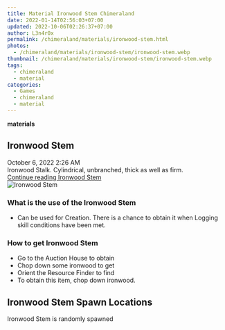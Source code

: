 ```yaml
---
title: Material Ironwood Stem Chimeraland
date: 2022-01-14T02:56:03+07:00
updated: 2022-10-06T02:26:37+07:00
author: L3n4r0x
permalink: /chimeraland/materials/ironwood-stem.html
photos:
  - /chimeraland/materials/ironwood-stem/ironwood-stem.webp
thumbnail: /chimeraland/materials/ironwood-stem/ironwood-stem.webp
tags:
  - chimeraland
  - material
categories:
  - Games
  - chimeraland
  - material
---
```


<section id="bootstrap-wrapper">
  <link
    rel="stylesheet"
    href="https://rawcdn.githack.com/dimaslanjaka/Web-Manajemen/870a349/css/bootstrap-5-3-0-alpha3-wrapper.css"
  />
  <div
    class="row g-0 border rounded overflow-hidden flex-md-row mb-4 shadow-sm position-relative"
  >
    <div class="col p-4 d-flex flex-column position-static">
      <strong class="d-inline-block mb-2 text-success">materials</strong>
      <h2 class="mb-0">Ironwood Stem</h2>
      <div class="mb-1 text-muted">October 6, 2022 2:26 AM</div>
      <div class="mb-2 border p-1">
        Ironwood Stalk. Cylindrical, unbranched, thick as well as firm.
      </div>
      <a
        href="/chimeraland/materials/ironwood-stem.html"
        class="stretched-link d-none text-primary"
        >Continue reading Ironwood Stem</a
      >
    </div>
    <div class="col-auto d-none d-lg-block">
      <img
        src="/chimeraland/materials/ironwood-stem/ironwood-stem.webp"
        alt="Ironwood Stem"
      />
    </div>
  </div>
  <div class="row">
    <div class="col-lg-6 col-12 mb-2">
      <div class="card bg-dark text-light">
        <div class="card-body">
          <h3 class="card-title">What is the use of the Ironwood Stem</h3>
          <div class="card-text">
            <ul>
              <li>
                Can be used for Creation. There is a chance to obtain it when
                Logging skill conditions have been met.
              </li>
            </ul>
          </div>
        </div>
      </div>
    </div>
    <div class="col-lg-6 col-12 mb-2">
      <div class="card bg-dark text-light">
        <div class="card-body">
          <h3 class="card-title">How to get Ironwood Stem</h3>
          <div class="card-text">
            <ul>
              <li>Go to the Auction House to obtain</li>
              <li>Chop down some ironwood to get</li>
              <li>Orient the Resource Finder to find</li>
              <li>To obtain this item, chop down ironwood.</li>
            </ul>
          </div>
        </div>
      </div>
    </div>
    <div class="col-12 mb-2">
      <h2>Ironwood Stem Spawn Locations</h2>
      <p>Ironwood Stem is randomly spawned</p>
    </div>
  </div>
</section>